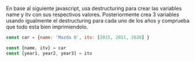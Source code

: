 En base al siguiente javascript, usa destructuring para crear las variables name y itv con sus respectivos valores. Posteriormente crea 3 variables usando igualmente el destructuring para cada uno de los años y comprueba que todo esta bien imprimiendolo.


```js
const car = {name: 'Mazda 6', itv: [2015, 2011, 2020] }

const {name, itv} = car
const [year1, year2, year3] = itv
```